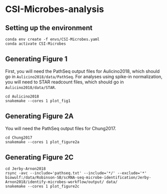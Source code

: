 # CSI-Microbes-analysis

## Setting up the environment

```
conda env create -f envs/CSI-Microbes.yaml
conda activate CSI-Microbes
```

## Generating Figure 1

First, you will need the PathSeq output files for Aulicino2018, which should go in `Aulicino2018/data/PathSeq`. For analyses using spike-in normalization, you will need to STAR readcount files, which should go in `Aulicino2018/data/STAR`.

```
cd Aulicino2018
snakemake --cores 1 plot_fig1
```

## Generating Figure 2A

You will need the PathSeq output files for Chung2017.

```
cd Chung2017
snakemake --cores 1 plot_figure2a
```

## Generating Figure 2C

```
cd Jerby-Arnon2018
rsync -avc --include='pathseq.txt' --include='*/' --exclude='*' biowulf:/data/Robinson-SB/scRNA-seq-microbe-identification/Jerby-Arnon2018/identify-microbes-workflow/output/ data/
snakemake --cores 1 plot_figure2c
```
